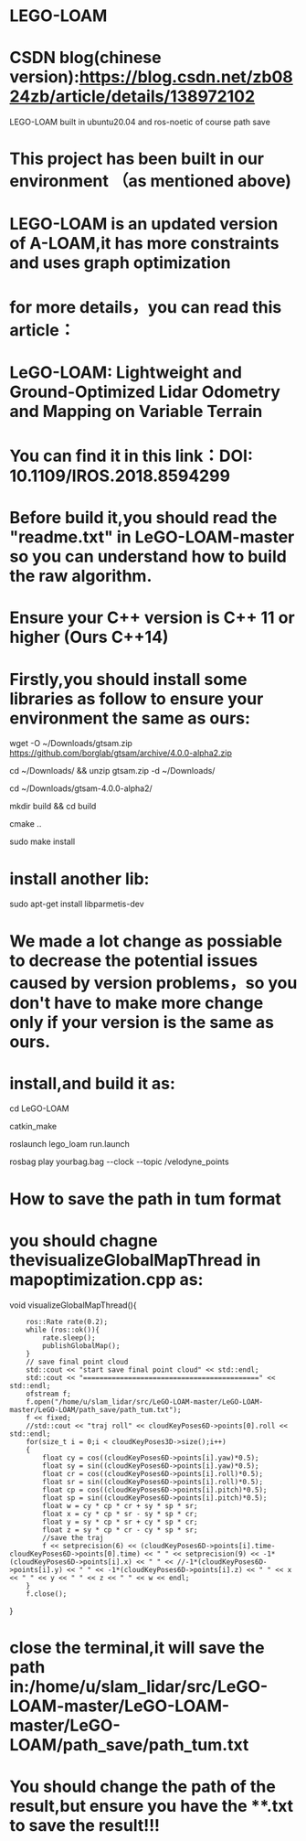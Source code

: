 # LEGO-LOAM
# CSDN blog(chinese version):https://blog.csdn.net/zb0824zb/article/details/138972102

LEGO-LOAM built in ubuntu20.04 and ros-noetic of course path save
# This project has been built in our environment （as mentioned above)
# LEGO-LOAM is an updated version of A-LOAM,it has more constraints and uses graph optimization
# for more details，you can read this article：
# LeGO-LOAM: Lightweight and Ground-Optimized Lidar Odometry and Mapping on Variable Terrain 
# You can find it in this link：DOI: 10.1109/IROS.2018.8594299


# Before build it,you should read the "readme.txt" in LeGO-LOAM-master so you can understand how to build the raw algorithm.
# Ensure your C++ version is C++ 11 or higher (Ours C++14)
# Firstly,you should install some libraries as follow to ensure your environment the same as ours:
wget -O ~/Downloads/gtsam.zip https://github.com/borglab/gtsam/archive/4.0.0-alpha2.zip

cd ~/Downloads/ && unzip gtsam.zip -d ~/Downloads/

cd ~/Downloads/gtsam-4.0.0-alpha2/

mkdir build && cd build

cmake ..

sudo make install

# install another lib:
sudo apt-get install libparmetis-dev
# We made a lot change as possiable to decrease the potential issues caused by version problems，so you don't have to make more change only if your version is the same as ours.
# install,and build it as:
cd LeGO-LOAM

catkin_make

roslaunch lego_loam run.launch

rosbag play yourbag.bag --clock --topic /velodyne_points


# How to save the path in tum format
# you should chagne thevisualizeGlobalMapThread in mapoptimization.cpp as:
void visualizeGlobalMapThread(){

        ros::Rate rate(0.2);	
        while (ros::ok()){	
            rate.sleep();	    
            publishGlobalMap();	    
        }	
        // save final point cloud
        std::cout << "start save final point cloud" << std::endl;
        std::cout << "===========================================" << std::endl;
        ofstream f;
        f.open("/home/u/slam_lidar/src/LeGO-LOAM-master/LeGO-LOAM-master/LeGO-LOAM/path_save/path_tum.txt");						
        f << fixed;
        //std::cout << "traj roll" << cloudKeyPoses6D->points[0].roll << std::endl;
        for(size_t i = 0;i < cloudKeyPoses3D->size();i++)
        {
            float cy = cos((cloudKeyPoses6D->points[i].yaw)*0.5);
            float sy = sin((cloudKeyPoses6D->points[i].yaw)*0.5);
            float cr = cos((cloudKeyPoses6D->points[i].roll)*0.5);
            float sr = sin((cloudKeyPoses6D->points[i].roll)*0.5);
            float cp = cos((cloudKeyPoses6D->points[i].pitch)*0.5);
            float sp = sin((cloudKeyPoses6D->points[i].pitch)*0.5); 
            float w = cy * cp * cr + sy * sp * sr;
            float x = cy * cp * sr - sy * sp * cr;
            float y = sy * cp * sr + cy * sp * cr;
            float z = sy * cp * cr - cy * sp * sr;
            //save the traj  
            f << setprecision(6) << (cloudKeyPoses6D->points[i].time-cloudKeyPoses6D->points[0].time) << " " << setprecision(9) << -1*(cloudKeyPoses6D->points[i].x) << " " << //-1*(cloudKeyPoses6D->points[i].y) << " " << -1*(cloudKeyPoses6D->points[i].z) << " " << x << " " << y << " " << z << " " << w << endl;
        } 
        f.close();
}
# close the terminal,it will save the path in:/home/u/slam_lidar/src/LeGO-LOAM-master/LeGO-LOAM-master/LeGO-LOAM/path_save/path_tum.txt
# You should change the path of the result,but ensure you have the **.txt to save the result!!! 

